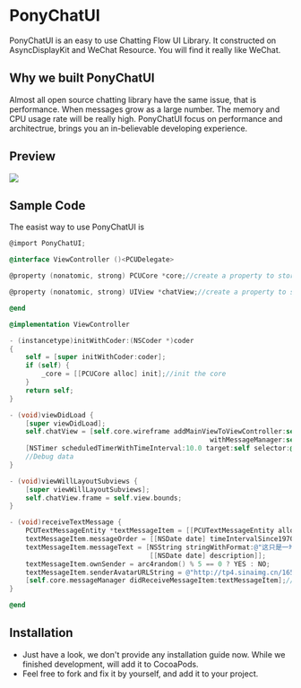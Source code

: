 # PonyChatUI
PonyChatUI is an easy to use Chatting Flow UI Library. It constructed on AsyncDisplayKit and WeChat Resource. You will find it really like WeChat.

## Why we built PonyChatUI
Almost all open source chatting library have the same issue, that is performance. When messages grow as a large number. The memory and CPU usage rate will be really high.
PonyChatUI focus on performance and architectrue, brings you an in-believable developing experience.

## Preview

![](https://raw.githubusercontent.com/PonyGroup/PonyChatUIV2/master/DemoVideo.gif)

## Sample Code

The easist way to use PonyChatUI is

```objective-c
@import PonyChatUI;

@interface ViewController ()<PCUDelegate>

@property (nonatomic, strong) PCUCore *core;//create a property to store PCUCore, one ViewController should use one core instance

@property (nonatomic, strong) UIView *chatView;//create a property to store chatView

@end

@implementation ViewController

- (instancetype)initWithCoder:(NSCoder *)coder
{
    self = [super initWithCoder:coder];
    if (self) {
        _core = [[PCUCore alloc] init];//init the core
    }
    return self;
}

- (void)viewDidLoad {
    [super viewDidLoad];
    self.chatView = [self.core.wireframe addMainViewToViewController:self
                                                  withMessageManager:self.core.messageManager];//use this method add chatView to self.view
    [NSTimer scheduledTimerWithTimeInterval:10.0 target:self selector:@selector(receiveTextMessage) userInfo:nil repeats:YES];
    //Debug data
}

- (void)viewWillLayoutSubviews {
    [super viewWillLayoutSubviews];
    self.chatView.frame = self.view.bounds;
}

- (void)receiveTextMessage {
    PCUTextMessageEntity *textMessageItem = [[PCUTextMessageEntity alloc] init];
    textMessageItem.messageOrder = [[NSDate date] timeIntervalSince1970];
    textMessageItem.messageText = [NSString stringWithFormat:@"这只是一堆用来测试的文字，谢谢！Post:%@",
                                   [[NSDate date] description]];
    textMessageItem.ownSender = arc4random() % 5 == 0 ? YES : NO;
    textMessageItem.senderAvatarURLString = @"http://tp4.sinaimg.cn/1651799567/180/1290860930/1";
    [self.core.messageManager didReceiveMessageItem:textMessageItem];//use this method add an item to chatView
}

@end

```

## Installation

* Just have a look, we don't provide any installation guide now. While we finished development, will add it to CocoaPods.
* Feel free to fork and fix it by yourself, and add it to your project.

